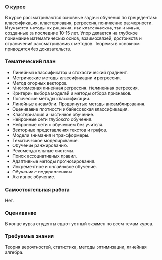 ### О курсе

В курсе рассматриваются основные задачи обучения по прецедентам: классификация, кластеризация, регрессия, понижение размерности. Изучаются методы их решения, как классические, так и новые, созданные за последние 10–15 лет. Упор делается на глубокое понимание математических основ, взаимосвязей, достоинств и ограничений рассматриваемых методов. Теоремы в основном приводятся без доказательств.

### Тематический план

- Линейный классификатор и стохастический градиент.
- Метрические методы классификации и регрессии.
- Метод опорных векторов.
- Многомерная линейная регрессия. Нелинейная регрессия.
- Критерии выбора моделей и методы отбора признаков.
- Логические методы классификации.
- Линейные ансамбли. Продвинутые методы ансамблирования.
- Оценивание плотности и байесовская классификация.
- Кластеризация и частичное обучение.
- Нейронные сети глубокого обучения.
- Нейронные сети с обучением без учителя.
- Векторные представления текстов и графов.
- Модели внимания и трансформеры.
- Тематическое моделирование.
- Обучение ранжированию.
- Рекомендательные системы.
- Поиск ассоциативных правил.
- Адаптивные методы прогнозирования.
- Инкрементное и онлайновое обучение.
- Обучение с подкреплением.
- Активное обучение.

### Самостоятельная работа

Нет.

### Оценивание

В конце курса студенты сдают устный экзамен по всем темам курса.

### Требуемые знания

Теория вероятностей, статистика, методы оптимизации, линейная алгебра.
